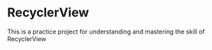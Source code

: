 # RecyclerView
This is a practice project for understanding and mastering the skill of RecyclerView
